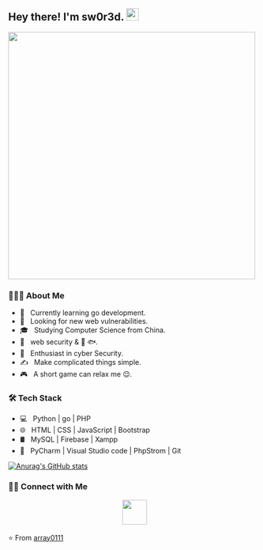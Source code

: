 <h2> Hey there! I'm sw0r3d. <img src="https://github.com/souvikguria98/souvikguria98/blob/master/Hi.gif" width="25"></h2>
<img src="https://i.loli.net/2021/05/28/PXhf3DHzMvujW8a.gif" width="500"/>
<h3> 👨🏻‍💻 About Me </h3>

- 🔭 &nbsp; Currently learning go development.
- 🤔 &nbsp; Looking for new web vulnerabilities.
- 🎓 &nbsp; Studying Computer Science from China.
- 💼 &nbsp; web security & 🧵 🐟.
- 🌱 &nbsp; Enthusiast in cyber Security.
- ✍️ &nbsp; Make complicated things simple.
- 🎮 &nbsp; A short game can relax me 😌. 

<h3>🛠 Tech Stack</h3>

- 💻 &nbsp; Python | go | PHP  
- 🌐 &nbsp; HTML | CSS | JavaScript | Bootstrap 
- 🛢 &nbsp; MySQL | Firebase | Xampp
- 🔧 &nbsp; PyCharm | Visual Studio code | PhpStrom | Git

[![Anurag's GitHub stats](https://github-readme-stats.vercel.app/api?username=array0111)](https://github.com/anuraghazra/github-readme-stats)


<h3> 🤝🏻 Connect with Me </h3>

<p align="center">
&nbsp; <a href="mailto:lk786550876@gmail.com" target="_blank" rel="noopener noreferrer"><img src="https://img.icons8.com/plasticine/100/000000/gmail.png"  width="50" /></a>
</p>

⭐️ From [array0111](https://github.com/array0111)

